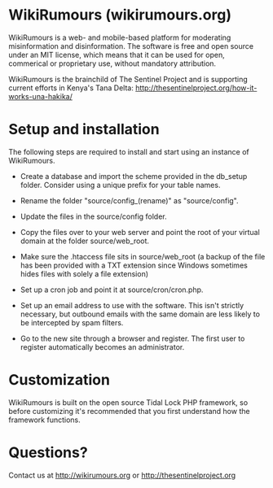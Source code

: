 # WikiRumours (wikirumours.org)

WikiRumours is a web- and mobile-based platform for moderating
misinformation and disinformation. The software is free and open
source under an MIT license, which means that it can be used for
open, commerical or proprietary use, without mandatory
attribution.

WikiRumours is the brainchild of The Sentinel Project and is
supporting current efforts in Kenya's Tana Delta:
http://thesentinelproject.org/how-it-works-una-hakika/

# Setup and installation

The following steps are required to install and start using an
instance of WikiRumours.

- Create a database and import the scheme provided in the
  db_setup folder. Consider using a unique prefix for your
  table names.

- Rename the folder "source/config_(rename)" as "source/config".

- Update the files in the source/config folder.

- Copy the files over to your web server and point the root of
  your virtual domain at the folder source/web_root.
  
- Make sure the .htaccess file sits in source/web_root (a backup
  of the file has been provided with a TXT extension since
  Windows sometimes hides files with solely a file extension)
  
- Set up a cron job and point it at source/cron/cron.php.

- Set up an email address to use with the software. This isn't
  strictly necessary, but outbound emails with the same domain
  are less likely to be intercepted by spam filters.

- Go to the new site through a browser and register. The first
  user to register automatically becomes an administrator.

# Customization

WikiRumours is built on the open source Tidal Lock PHP framework,
so before customizing it's recommended that you first understand
how the framework functions.

# Questions?

Contact us at http://wikirumours.org or http://thesentinelproject.org

